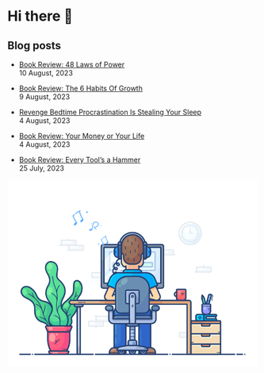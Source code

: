 # Hi there 👋

## Blog posts

<!-- BLOG-POST-LIST:START -->
 - [Book Review: 48 Laws of Power](https://mareklexuan.com/book-review-48-laws-of-power/)   
 10 August, 2023   

 - [Book Review: The 6 Habits Of Growth](https://mareklexuan.com/book-review-the-6-habits-of-growth/)   
 9 August, 2023   

 - [Revenge Bedtime Procrastination Is Stealing Your Sleep](https://mareklexuan.com/revenge-bedtime-procrastination-is-stealing-your-sleep/)   
 4 August, 2023   

 - [Book Review: Your Money or Your Life](https://mareklexuan.com/book-review-your-money-or-your-life/)   
 4 August, 2023   

 - [Book Review: Every Tool’s a Hammer](https://mareklexuan.com/book-review-every-tools-a-hammer/)   
 25 July, 2023   
<!-- BLOG-POST-LIST:END -->

<p align="center">
  <img src="https://raw.githubusercontent.com/mareklexuan/mareklexuan/main/assets/programmer.gif">
</p>

<!--
**mareklexuan/mareklexuan** is a ✨ _special_ ✨ repository because its `README.md` (this file) appears on your GitHub profile.

Here are some ideas to get you started:

- 🔭 I’m currently working on ...
- 🌱 I’m currently learning ...
- 👯 I’m looking to collaborate on ...
- 🤔 I’m looking for help with ...
- 💬 Ask me about ...
- 📫 How to reach me: ...
- 😄 Pronouns: ...
- ⚡ Fun fact: ...
-->
